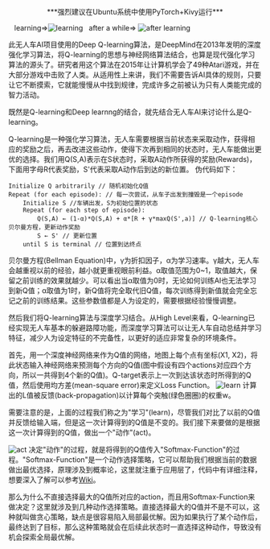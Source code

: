 <p align="center">***强烈建议在Ubuntu系统中使用PyTorch+Kivy运行***</p>

&nbsp;&nbsp;&nbsp;learning=>![learning](https://user-images.githubusercontent.com/22739177/32823936-c279686a-c993-11e7-906e-ea3e7830e275.gif)&nbsp;&nbsp;&nbsp;after a while=>
![after learning](https://user-images.githubusercontent.com/22739177/32823937-c2950e80-c993-11e7-9358-89e50cdaae8f.gif)

此无人车AI项目使用的Deep Q-learning算法，是DeepMind在2013年发明的深度强化学习算法，将Q-learning的思想与神经网络算法结合，也算是现代强化学习算法的源头了。研究者用这个算法在2015年让计算机学会了49种Atari游戏，并在大部分游戏中击败了人类。从适用性上来讲，我们不需要告诉AI具体的规则，只要让它不断摸索，它就能慢慢从中找到规律，完成许多之前被认为只有人类能完成的智力活动。

既然是Q-learning和Deep learnng的结合，就先结合无人车AI来讨论什么是Q-learning。

Q-learning是一种强化学习算法，无人车需要根据当前状态来采取动作，获得相应的奖励之后，再去改进这些动作，使得下次再到相同的状态时，无人车能做出更优的选择。我们用Q(S,A)表示在S状态时，采取A动作所获得的奖励(Rewards)，下面用字母R代表奖励，S'代表采取A动作后到达的新位置。
伪代码如下：
```
Initialize Q arbitrarily // 随机初始化Q值
Repeat (for each episode): // 每一次尝试，从车子出发到撞毁是一个episode
	Initialize S //车辆出发，S为初始位置的状态
	Repeat (for each step of episode):
		Q(S,A) ← (1-α)*Q(S,A) + α*[R + γ*maxQ(S',a)] // Q-learning核心贝尔曼方程，更新动作奖励
		S ← S' // 更新位置
	until S is terminal // 位置到达终点
```
贝尔曼方程(Bellman Equation)中，γ为折扣因子，α为学习速率。γ越大，无人车会越重视以前的经验，越小就更重视眼前利益。α取值范围为0~1，取值越大，保留之前训练的效果就越少。可以看出当α取值为0时，无论如何训练AI也无法学习到新Q值；α取值为1时，新Q值将完全取代旧Q值，每次训练得到新值就会完全忘记之前的训练结果。这些参数值都是人为设定的，需要根据经验慢慢调整。

然后我们将Q-learning算法与深度学习结合。从High Level来看，Q-learning已经实现无人车基本的躲避路障功能，而深度学习算法可以让无人车自动总结并学习特征，减少人为设定特征的不完备性，以更好的适应非常复杂的环境条件。

首先，用一个深度神经网络来作为Q值的网络，地图上每个点有坐标(X1, X2)，将此状态输入神经网络来预测每个方向的Q值(图中假设有四个actions对应四个方向，所以一共得到4个新的Q值)。Q-target表示上一次到达该状态时所得到的Q值，然后使用均方差(mean-square error)来定义Loss Function。
![learn](https://user-images.githubusercontent.com/22739177/32822235-60bfc1b6-c98c-11e7-966a-2a2c295645cc.PNG)
计算出的L值被反馈(back-propagation)以计算每个突触(绿色圈圈)的权重w。

需要注意的是，上面的过程我们称之为"学习"(learn)，尽管我们对比了以前的Q值并反馈给输入端，但是这一次计算得到的Q值是不变的。我们接下来要做的是根据这一次计算得到的Q值，做出一个"动作"(act)。

![act](https://user-images.githubusercontent.com/22739177/32822234-60a7c57a-c98c-11e7-82b2-82d53104940a.PNG)
决定"动作"的过程，就是将得到的Q值传入"Softmax-Function"的过程。"Softmax-Function"是一个动作选择策略，它可以帮助我们根据当前的数据做出最优选择，原理涉及到概率论，这里就注重于应用层了，代码中有详细注释，想要深入了解可以参考[Wiki](https://en.wikipedia.org/wiki/Softmax_function)。

那么为什么不直接选择最大的Q值所对应的action，而且用Softmax-Function来做决定？这里就涉及到几种动作选择策略。直接选择最大的Q值并不是不可以，这种就叫做贪心策略，缺点是很容易陷入局部最优解。因为如果执行了某个动作后，最终达到了目标，那么这种策略就会在后续此状态时一直选择这种动作，导致没有机会探索全局最优解。
